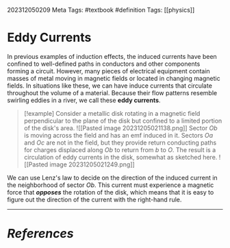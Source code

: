 202312050209
Meta Tags: #textbook #definition 
Tags: [[physics]]

# Eddy Currents

In previous examples of induction effects, the induced currents have been confined to well-defined paths in conductors and other components forming a circuit. However, many pieces of electrical equipment contain masses of metal moving in magnetic fields or located in changing magnetic fields. In situations like these, we can have induce currents that circulate throughout the volume of a material. Because their flow patterns resemble swirling eddies in a river, we call these **eddy currents**.

>[!example]
>Consider a metallic disk rotating in a magnetic field perpendicular to the plane of the disk but confined to a limited portion of the disk's area.
>![[Pasted image 20231205021138.png]]
>Sector $Ob$ is moving across the field and has an emf induced in it. Sectors $Oa$ and $Oc$ are not in the field, but they provide return conducting paths for charges displaced along $Ob$ to return from $b$ to $O$. The result is a circulation of eddy currents in the disk, somewhat as sketched here.
>![[Pasted image 20231205021249.png]]

We can use Lenz's law to decide on the direction of the induced current in the neighborhood of sector $Ob$. This current must experience a magnetic force that ***opposes*** the rotation of the disk, which means that it is easy to figure out the direction of the current with the right-hand rule.




---
# *References*